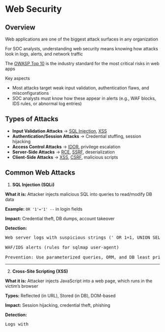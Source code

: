 # Web Security
## Overview
Web applications are one of the biggest attack surfaces in any organization

For SOC analysts, understanding web security means knowing how attacks look in logs, alerts, and network traffic

The [OWASP Top 10](https://owasp.org/Top10/) is the industry standard for the most critical risks in web apps

Key aspects
- Most attacks target weak input validation, authentication flaws, and misconfigurations
- SOC analysts must know how these appear in alerts (e.g., WAF blocks, IDS rules, or abnormal log entries)

## Types of Attacks
- **Input Validation Attacks** -> [SQL Injection](https://owasp.org/www-community/attacks/SQL_Injection), [XSS](https://owasp.org/www-community/attacks/xss/)
- **Authentication/Session Attacks** -> Credential stuffing, session hijacking
- **Access Control Attacks** -> [IDOR](https://portswigger.net/web-security/access-control/idor), privilege escalation
- **Server-Side Attacks** -> [RCE](https://owasp.org/www-community/vulnerabilities/Deserialization_of_untrusted_data), [SSRF](https://owasp.org/www-community/attacks/Server_Side_Request_Forgery), deserialization
- **Client-Side Attacks** -> [XSS](https://owasp.org/www-community/attacks/xss/), [CSRF](https://owasp.org/www-community/attacks/csrf), malicious scripts

## Common Web Attacks
1. **SQL Injection (SQLi)**

**What it is:** Attacker injects malicious SQL into queries to read/modify DB data

**Example:** ``OR '1'='1' --`` in login fields

**Impact:** Credential theft, DB dumps, account takeover

**Detection:**
<pre>Web server logs with suspicious strings (' OR 1=1, UNION SELECT, --)

WAF/IDS alerts (rules for sqlmap user-agent)

Prevention: Use parameterized queries, ORM, and DB least privilege</pre>

---

2. **Cross-Site Scripting (XSS)**

**What it is:** Attacker injects JavaScript into a web page, which runs in the victim’s browser

**Types:** Reflected (in URL), Stored (in DB), DOM-based

**Impact:** Session hijacking, credential theft, phishing

**Detection:**
<pre>Logs with <script>, onerror=, alert(1)

Multiple failed WAF blocks from same IP

Prevention: Output encoding, Content Security Policy (CSP)</pre>

---

3. **Cross-Site Request Forgery (CSRF)**

**What it is:** Attacker tricks victim’s browser into sending malicious requests while logged in

**Impact:** Funds transfer, account modifications

**Detection:** 
<pre>Harder for SOC — look for unusual actions from same session cookie but different IP

Prevention: Anti-CSRF tokens, SameSite cookies</pre>

---

4. **Authentication & Session Attacks**

**Examples:**
- Brute force/credential stuffing
- Session fixation
- Weak password resets

**Detection:**
<pre>Repeated failed logins from same IP

Impossible travel logins

Session reuse from multiple IPs</pre>

[Owasp Authentication Cheat Sheet](https://cheatsheetseries.owasp.org/cheatsheets/Authentication_Cheat_Sheet.html)

---

5. **File Upload Vulnerabilities**

**What it is:** Attacker uploads malicious files (e.g., .php shell disguised as .jpg)

**Impact:** Remote code execution, malware hosting

**Detection:**
<pre>Web logs with suspicious uploads (.php, .jsp, .exe)

Antivirus alerts on uploaded files</pre>

**Prevention:** File type validation, AV scanning, store files outside webroot

[Owasp File Upload Risks](https://owasp.org/www-community/vulnerabilities/Unrestricted_File_Upload)

---

6. **Insecure Direct Object References (IDOR)**

**What it is:** Accessing data by modifying IDs in URLs (/user?id=123 → /user?id=124).

**Impact:** Unauthorized data exposure.

**Detection:** 
<pre>Log anomalies (same user accessing multiple IDs quickly)</pre>

**Prevention:** Enforce access controls at server side.

---

7. **Remote Code Execution (RCE) & Deserialization**

**RCE:** Attacker executes arbitrary commands on server

**Deserialization attacks:** Exploiting unsafe object parsing

**Impact:** Full system takeover (Log4Shell example)

**Detection:** 
<pre>Logs with suspicious process executions, unusual outbound connections</pre>

**Prevention:** Input sanitization, safe libraries, timely patching

---

8. **Server-Side Request Forgery (SSRF)**

**What it is:** Attacker makes server send requests to internal/external systems

**Impact:** Data theft (e.g., AWS metadata service)

**Detection:** 
<pre>Logs with unusual internal IP requests (e.g., 169.254.169.254)</pre>

**Prevention:** Network segmentation, allowlists(never rely only on denylists)

***

<b><i>Continuing the course?</b>
</br>
[Click here for the Next Section](/courseFiles/Section_07-browserAndCloudSecurity/browserAndCloudSecurity.md)</i>

<b><i>Want to go back?</b>
</br>
[Click here for the Previous Section](/courseFiles/Section_05-networkingAndTelemetry/networkingAndTelemetry.md)

<b><i>Looking for a different Section? </b></br>[Back to Section Directory](/coursenavigation.md)</i>
